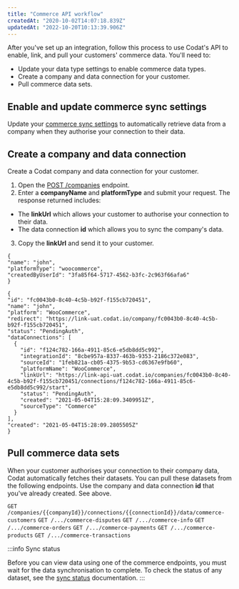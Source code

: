 ```yaml
---
title: "Commerce API workflow"
createdAt: "2020-10-02T14:07:18.839Z"
updatedAt: "2022-10-20T10:13:39.906Z"
---
```


After you've set up an integration, follow this process to use Codat's API to enable, link, and pull your customers' commerce data. You'll need to:

- Update your data type settings to enable commerce data types.
- Create a company and data connection for your customer.
- Pull commerce data sets.

## Enable and update commerce sync settings

Update your [commerce sync settings](/commerce-sync-settings#section-update-commerce-sync-settings-via-the-api) to automatically retrieve data from a company when they authorise your connection to their data.

## Create a company and data connection

Create a Codat company and data connection for your customer.

1. Open the [POST /companies](https://api.codat.io/swagger/index.html#/Companies/post_companies) endpoint.
2. Enter a **companyName** and **platformType** and submit your request.
   The response returned includes:

- The **linkUrl** which allows your customer to authorise your connection to their data.
- The data connection **id** which allows you to sync the company's data.

3. Copy the **linkUrl** and send it to your customer.

```
{
"name": "john",
"platformType": "woocommerce",
"createdByUserId": "3fa85f64-5717-4562-b3fc-2c963f66afa6"
}
```

```
{
"id": "fc0043b0-8c40-4c5b-b92f-f155cb720451",
"name": "john",
"platform": "WooCommerce",
"redirect": "https://link-uat.codat.io/company/fc0043b0-8c40-4c5b-b92f-f155cb720451",
"status": "PendingAuth",
"dataConnections": [
  {
    "id": "f124c782-166a-4911-85c6-e5db8dd5c992",
    "integrationId": "8cbe957a-8337-463b-9353-2186c372e083",
    "sourceId": "1feb821a-cb05-4375-9b53-cd6367e9fb60",
    "platformName": "WooCommerce",
    "linkUrl": "https://link-api-uat.codat.io/companies/fc0043b0-8c40-4c5b-b92f-f155cb720451/connections/f124c782-166a-4911-85c6-e5db8dd5c992/start",
    "status": "PendingAuth",
    "created": "2021-05-04T15:28:09.3409951Z",
    "sourceType": "Commerce"
  }
],
"created": "2021-05-04T15:28:09.2805505Z"
}
```

## Pull commerce data sets

When your customer authorises your connection to their company data, Codat automatically fetches their datasets. You can pull these datasets from the following endpoints. Use the company and data connection **id** that you've already created. See above.

`GET /companies/{{companyId}}/connections/{{connectionId}}/data/commerce-customers`
`GET /.../commerce-disputes`
`GET /.../commerce-info`
`GET /.../commerce-orders`
`GET /.../commerce-payments`
`GET /.../commerce-products`
`GET /.../commerce-transactions`

:::info Sync status

Before you can view data using one of the commerce endpoints, you must wait for the data synchronisation to complete. To check the status of any dataset, see the [sync status](/data-status) documentation.
:::
